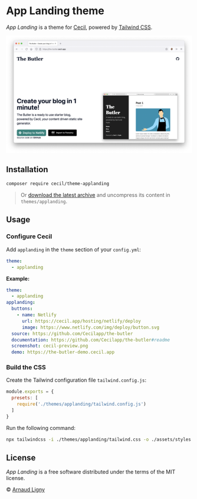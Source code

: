 # App Landing theme

_App Landing_ is a theme for [Cecil](https://cecil.app), powered by [Tailwind CSS](https://tailwindcss.com).

![Demo screenshot](docs/screenshot.png)

## Installation

```bash
composer require cecil/theme-applanding
```

> Or [download the latest archive](https://github.com/Cecilapp/theme-applanding/releases/latest/) and uncompress its content in `themes/applanding`.

## Usage

### Configure Cecil

Add `applanding` in the `theme` section of your `config.yml`:

```yaml
theme:
  - applanding
```

**Example:**

```yaml
theme:
  - applanding
applanding:
  buttons:
    - name: Netlify
      url: https://cecil.app/hosting/netlify/deploy
      image: https://www.netlify.com/img/deploy/button.svg
  source: https://github.com/Cecilapp/the-butler
  documentation: https://github.com/Cecilapp/the-butler#readme
  screenshot: cecil-preview.png
  demo: https://the-butler-demo.cecil.app
```

### Build the CSS

Create the Tailwind configuration file `tailwind.config.js`:

```javascript
module.exports = {
  presets: [
    require('./themes/applanding/tailwind.config.js')
  ]
}
```

Run the following command:

```bash
npx tailwindcss -i ./themes/applanding/tailwind.css -o ./assets/styles.css
```

## License

 _App Landing_ is a free software distributed under the terms of the MIT license.

© [Arnaud Ligny](https://arnaudligny.fr)

